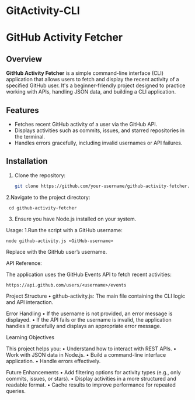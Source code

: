 # GitActivity-CLI
# GitHub Activity Fetcher

## Overview

**GitHub Activity Fetcher** is a simple command-line interface (CLI) application that allows users to fetch and display the recent activity of a specified GitHub user. It's a beginner-friendly project designed to practice working with APIs, handling JSON data, and building a CLI application.

## Features

- Fetches recent GitHub activity of a user via the GitHub API.
- Displays activities such as commits, issues, and starred repositories in the terminal.
- Handles errors gracefully, including invalid usernames or API failures.

## Installation

1. Clone the repository:
   ```bash
   git clone https://github.com/your-username/github-activity-fetcher.git

2.Navigate to the project directory:

     cd github-activity-fetcher

3. Ensure you have Node.js installed on your system.

Usage:
1.Run the script with a GitHub username:

    node github-activity.js <GitHub-username>
Replace <GitHub-username> with the GitHub user’s username.

API Reference:

The application uses the GitHub Events API to fetch recent activities:
         
    https://api.github.com/users/<username>/events
Project Structure
	•	github-activity.js: The main file containing the CLI logic and API interaction.

Error Handling
	•	If the username is not provided, an error message is displayed.
	•	If the API fails or the username is invalid, the application handles it gracefully and displays an appropriate error message.

Learning Objectives

This project helps you:
	•	Understand how to interact with REST APIs.
	•	Work with JSON data in Node.js.
	•	Build a command-line interface application.
	•	Handle errors effectively.

Future Enhancements
	•	Add filtering options for activity types (e.g., only commits, issues, or stars).
	•	Display activities in a more structured and readable format.
	•	Cache results to improve performance for repeated queries.
